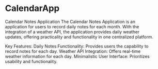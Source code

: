 # CalendarApp

Calendar Notes Application
The Calendar Notes Application is an application for users to record daily notes for each month. With the integration of a weather API, the application provides daily weather updates, offering practicality and functionality in one centralized platform.

Key Features:
Daily Notes Functionality: Provides users the capability to record notes for each day.
Weather API Integration: Offers real-time weather information for each day.
Minimalistic User Interface: Prioritizes usability and functionality.
